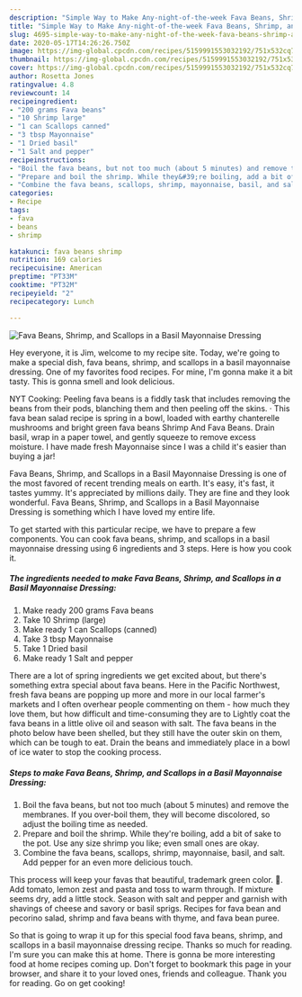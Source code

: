 ```yaml
---
description: "Simple Way to Make Any-night-of-the-week Fava Beans, Shrimp, and Scallops in a Basil Mayonnaise Dressing"
title: "Simple Way to Make Any-night-of-the-week Fava Beans, Shrimp, and Scallops in a Basil Mayonnaise Dressing"
slug: 4695-simple-way-to-make-any-night-of-the-week-fava-beans-shrimp-and-scallops-in-a-basil-mayonnaise-dressing
date: 2020-05-17T14:26:26.750Z
image: https://img-global.cpcdn.com/recipes/5159991553032192/751x532cq70/fava-beans-shrimp-and-scallops-in-a-basil-mayonnaise-dressing-recipe-main-photo.jpg
thumbnail: https://img-global.cpcdn.com/recipes/5159991553032192/751x532cq70/fava-beans-shrimp-and-scallops-in-a-basil-mayonnaise-dressing-recipe-main-photo.jpg
cover: https://img-global.cpcdn.com/recipes/5159991553032192/751x532cq70/fava-beans-shrimp-and-scallops-in-a-basil-mayonnaise-dressing-recipe-main-photo.jpg
author: Rosetta Jones
ratingvalue: 4.8
reviewcount: 14
recipeingredient:
- "200 grams Fava beans"
- "10 Shrimp large"
- "1 can Scallops canned"
- "3 tbsp Mayonnaise"
- "1 Dried basil"
- "1 Salt and pepper"
recipeinstructions:
- "Boil the fava beans, but not too much (about 5 minutes) and remove the membranes. If you over-boil them, they will become discolored, so adjust the boiling time as needed."
- "Prepare and boil the shrimp. While they&#39;re boiling, add a bit of sake to the pot. Use any size shrimp you like; even small ones are okay."
- "Combine the fava beans, scallops, shrimp, mayonnaise, basil, and salt. Add pepper for an even more delicious touch."
categories:
- Recipe
tags:
- fava
- beans
- shrimp

katakunci: fava beans shrimp 
nutrition: 169 calories
recipecuisine: American
preptime: "PT33M"
cooktime: "PT32M"
recipeyield: "2"
recipecategory: Lunch

---
```



![Fava Beans, Shrimp, and Scallops in a Basil Mayonnaise Dressing](https://img-global.cpcdn.com/recipes/5159991553032192/751x532cq70/fava-beans-shrimp-and-scallops-in-a-basil-mayonnaise-dressing-recipe-main-photo.jpg)

Hey everyone, it is Jim, welcome to my recipe site. Today, we're going to make a special dish, fava beans, shrimp, and scallops in a basil mayonnaise dressing. One of my favorites food recipes. For mine, I'm gonna make it a bit tasty. This is gonna smell and look delicious.

NYT Cooking: Peeling fava beans is a fiddly task that includes removing the beans from their pods, blanching them and then peeling off the skins. · This fava bean salad recipe is spring in a bowl, loaded with earthy chanterelle mushrooms and bright green fava beans Shrimp And Fava Beans. Drain basil, wrap in a paper towel, and gently squeeze to remove excess moisture. I have made fresh Mayonnaise since I was a child it&#39;s easier than buying a jar!

Fava Beans, Shrimp, and Scallops in a Basil Mayonnaise Dressing is one of the most favored of recent trending meals on earth. It's easy, it's fast, it tastes yummy. It's appreciated by millions daily. They are fine and they look wonderful. Fava Beans, Shrimp, and Scallops in a Basil Mayonnaise Dressing is something which I have loved my entire life.


To get started with this particular recipe, we have to prepare a few components. You can cook fava beans, shrimp, and scallops in a basil mayonnaise dressing using 6 ingredients and 3 steps. Here is how you cook it.

<!--inarticleads1-->

##### The ingredients needed to make Fava Beans, Shrimp, and Scallops in a Basil Mayonnaise Dressing:

1. Make ready 200 grams Fava beans
1. Take 10 Shrimp (large)
1. Make ready 1 can Scallops (canned)
1. Take 3 tbsp Mayonnaise
1. Take 1 Dried basil
1. Make ready 1 Salt and pepper


There are a lot of spring ingredients we get excited about, but there&#39;s something extra special about fava beans. Here in the Pacific Northwest, fresh fava beans are popping up more and more in our local farmer&#39;s markets and I often overhear people commenting on them - how much they love them, but how difficult and time-consuming they are to Lightly coat the fava beans in a little olive oil and season with salt. The fava beans in the photo below have been shelled, but they still have the outer skin on them, which can be tough to eat. Drain the beans and immediately place in a bowl of ice water to stop the cooking process. 

<!--inarticleads2-->

##### Steps to make Fava Beans, Shrimp, and Scallops in a Basil Mayonnaise Dressing:

1. Boil the fava beans, but not too much (about 5 minutes) and remove the membranes. If you over-boil them, they will become discolored, so adjust the boiling time as needed.
1. Prepare and boil the shrimp. While they&#39;re boiling, add a bit of sake to the pot. Use any size shrimp you like; even small ones are okay.
1. Combine the fava beans, scallops, shrimp, mayonnaise, basil, and salt. Add pepper for an even more delicious touch.


This process will keep your favas that beautiful, trademark green color. 🙂. Add tomato, lemon zest and pasta and toss to warm through. If mixture seems dry, add a little stock. Season with salt and pepper and garnish with shavings of cheese and savory or basil sprigs. Recipes for fava bean and pecorino salad, shrimp and fava beans with thyme, and fava bean puree. 

So that is going to wrap it up for this special food fava beans, shrimp, and scallops in a basil mayonnaise dressing recipe. Thanks so much for reading. I'm sure you can make this at home. There is gonna be more interesting food at home recipes coming up. Don't forget to bookmark this page in your browser, and share it to your loved ones, friends and colleague. Thank you for reading. Go on get cooking!
